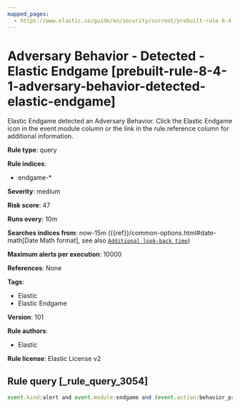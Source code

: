 ```yaml
---
mapped_pages:
  - https://www.elastic.co/guide/en/security/current/prebuilt-rule-8-4-1-adversary-behavior-detected-elastic-endgame.html
---
```


# Adversary Behavior - Detected - Elastic Endgame [prebuilt-rule-8-4-1-adversary-behavior-detected-elastic-endgame]

Elastic Endgame detected an Adversary Behavior. Click the Elastic Endgame icon in the event.module column or the link in the rule.reference column for additional information.

**Rule type**: query

**Rule indices**:

* endgame-*

**Severity**: medium

**Risk score**: 47

**Runs every**: 10m

**Searches indices from**: now-15m ({{ref}}/common-options.html#date-math[Date Math format], see also [`Additional look-back time`](docs-content://solutions/security/detect-and-alert/create-detection-rule.md#rule-schedule))

**Maximum alerts per execution**: 10000

**References**: None

**Tags**:

* Elastic
* Elastic Endgame

**Version**: 101

**Rule authors**:

* Elastic

**Rule license**: Elastic License v2

## Rule query [_rule_query_3054]

```js
event.kind:alert and event.module:endgame and (event.action:behavior_protection_event or endgame.event_subtype_full:behavior_protection_event)
```



